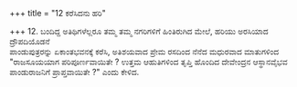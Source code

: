 +++
title = "12 ಕರೆಸಿದನು ಹರಿ"

+++
12. ಬಂದಿದ್ದ ಅತಿಥಿಗಳೆಲ್ಲರೂ ತಮ್ಮ ತಮ್ಮ ನಗರಿಗಳಿಗೆ ಹಿಂತಿರುಗಿದ ಮೇಲೆ, ಹರಿಯು ಅರಸಿಯಾದ ದ್ರೌಪದಿಯೊಡನೆ   
ಪಾಂಡುಪುತ್ರರನ್ನು ಏಕಾಂತಭವನಕ್ಕೆ ಕರೆಸಿ, ಅತಿಶಯವಾದ ಪ್ರೇಮ ರಸದಿಂದ ನೆನೆದ ಮಧುರವಾದ ಮಾತುಗಳಿಂದ "ರಾಜಸೂಯಯಾಗ ಪರಿಪೂರ್ಣವಾಯಿತೇ ? ಉತ್ತಮ ಆಹುತಿಗಳಿಂದ ತೃಪ್ತಿ ಹೊಂದಿದ ದೇವೇಂದ್ರನ ಆಸ್ಥಾನವೈಭವ ಪಾಂಡುರಾಜನಿಗೆ ಪ್ರಾಪ್ತವಾಯಿತೇ ?" ಎಂದು ಕೇಳಿದ.